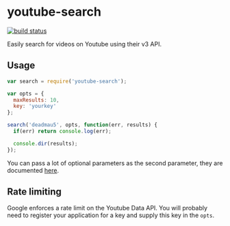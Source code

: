 # youtube-search

[![build status](https://secure.travis-ci.org/MaxGfeller/youtube-search.png)](http://travis-ci.org/MaxGfeller/youtube-search)

Easily search for videos on Youtube using their v3 API.

## Usage

```javascript
var search = require('youtube-search');

var opts = {
  maxResults: 10,
  key: 'yourkey'
};

search('deadmau5', opts, function(err, results) {
  if(err) return console.log(err);

  console.dir(results);
});
```

You can pass a lot of optional parameters as the second parameter, they are
documented [here](https://developers.google.com/youtube/v3/docs/search/list?hl=de).

## Rate limiting

Google enforces a rate limit on the Youtube Data API. You will probably need to
register your application for a key and supply this key in the `opts`.

